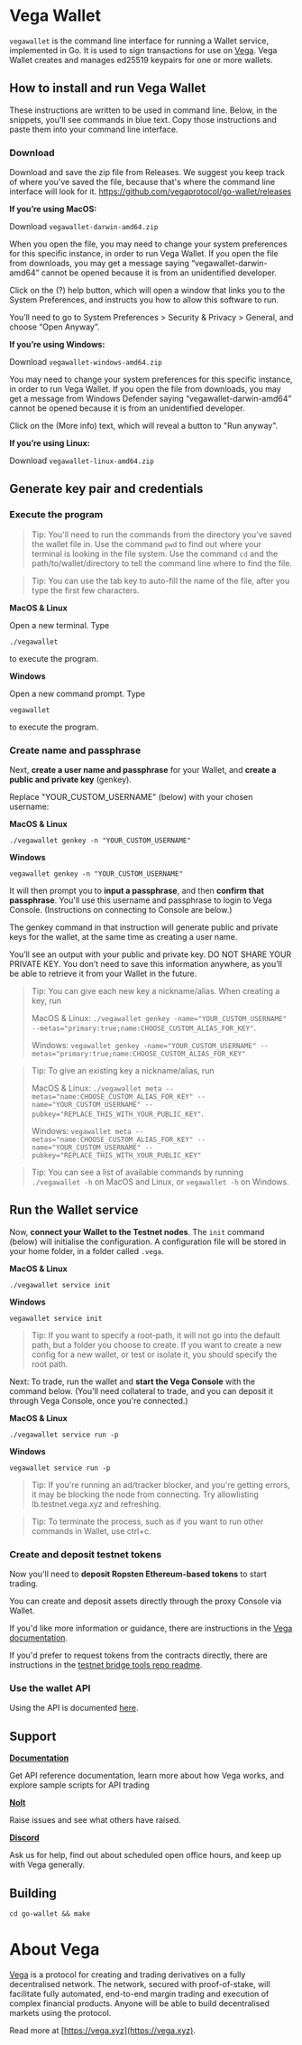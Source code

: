# Vega Wallet

`vegawallet` is the command line interface for running a Wallet service, implemented in Go. It is used to sign transactions for use on [Vega](#about-vega). Vega Wallet creates and manages ed25519 keypairs for one or more wallets.

## How to install and run Vega Wallet
These instructions are written to be used in command line. Below, in the snippets, you'll see commands in blue text. Copy those instructions and paste them into your command line interface.

### Download
Download and save the zip file from Releases. We suggest you keep track of where you've saved the file, because that's where the command line interface will look for it. 
https://github.com/vegaprotocol/go-wallet/releases

**If you’re using MacOS:**

Download `vegawallet-darwin-amd64.zip`

When you open the file, you may need to change your system preferences for this specific instance, in order to run Vega Wallet. If you open the file from downloads, you may get a message saying “vegawallet-darwin-amd64” cannot be opened because it is from an unidentified developer.

Click on the (?) help button, which will open a window that links you to the System Preferences, and instructs you how to allow this software to run.

You’ll need to go to System Preferences > Security & Privacy > General, and choose “Open Anyway”.

**If you’re using Windows:**

Download `vegawallet-windows-amd64.zip`

You may need to change your system preferences for this specific instance, in order to run Vega Wallet. If you open the file from downloads, you may get a message from Windows Defender saying “vegawallet-darwin-amd64” cannot be opened because it is from an unidentified developer.

Click on the (More info) text, which will reveal a button to "Run anyway".

**If you’re using Linux:**

Download `vegawallet-linux-amd64.zip`

## Generate key pair and credentials

### Execute the program

> Tip: You'll need to run the commands from the directory you've saved the wallet file in. Use the command `pwd` to find out where your terminal is looking in the file system. Use the command `cd` and the path/to/wallet/directory to tell the command line where to find the file. 

> Tip: You can use the tab key to auto-fill the name of the file, after you type the first few characters.

**MacOS & Linux**

Open a new terminal. Type

```console
./vegawallet
```
to execute the program.

**Windows**

Open a new command prompt. Type

```console
vegawallet
```
to execute the program.

### Create name and passphrase
Next, **create a user name and passphrase** for your Wallet, and **create a public and private key** (genkey). 

Replace "YOUR_CUSTOM_USERNAME" (below) with your chosen username:

**MacOS & Linux**

```console
./vegawallet genkey -n "YOUR_CUSTOM_USERNAME"
```

**Windows**

```console
vegawallet genkey -n "YOUR_CUSTOM_USERNAME"
```

It will then prompt you to **input a passphrase**, and then **confirm that passphrase**. You'll use this username and passphrase to login to Vega Console. (Instructions on connecting to Console are below.)

The genkey command in that instruction will generate public and private keys for the wallet, at the same time as creating a user name.

You’ll see an output with your public and private key. DO NOT SHARE YOUR PRIVATE KEY. You don’t need to save this information anywhere, as you’ll be able to retrieve it from your Wallet in the future.

> Tip: You can give each new key a nickname/alias. 
> When creating a key, run 
> 
> MacOS & Linux: `./vegawallet genkey -name="YOUR_CUSTOM_USERNAME" --metas="primary:true;name:CHOOSE_CUSTOM_ALIAS_FOR_KEY"`. 
> 
> Windows: `vegawallet genkey -name="YOUR_CUSTOM_USERNAME" --metas="primary:true;name:CHOOSE_CUSTOM_ALIAS_FOR_KEY"`

> Tip: To give an existing key a nickname/alias, run 
> 
> MacOS & Linux: `./vegawallet meta --metas="name:CHOOSE_CUSTOM_ALIAS_FOR_KEY" --name="YOUR_CUSTOM_USERNAME" --pubkey="REPLACE_THIS_WITH_YOUR_PUBLIC_KEY"`. 
> 
> Windows: `vegawallet meta --metas="name:CHOOSE_CUSTOM_ALIAS_FOR_KEY" --name="YOUR_CUSTOM_USERNAME" --pubkey="REPLACE_THIS_WITH_YOUR_PUBLIC_KEY"`

> Tip: You can see a list of available commands by running  ```./vegawallet -h``` on MacOS and Linux, or ```vegawallet -h``` on Windows.

## Run the Wallet service
Now, **connect your Wallet to the Testnet nodes**. The `init` command (below) will initialise the configuration. A configuration file will be stored in your home folder, in a folder called `.vega`.

**MacOS & Linux**

```console
./vegawallet service init
```
**Windows**

```console
vegawallet service init
```

> Tip: If you want to specify a root-path, it will not go into the default path, but a folder you choose to create. If you want to create a new config for a new wallet, or test or isolate it, you should specify the root path.

Next: To trade, run the wallet and **start the Vega Console** with the command below. (You'll need collateral to trade, and you can deposit it through Vega Console, once you're connected.)

**MacOS & Linux**

```console
./vegawallet service run -p
```
**Windows**

```console
vegawallet service run -p
```

> Tip: If you're running an ad/tracker blocker, and you're getting errors, it may be blocking the node from connecting. Try allowlisting lb.testnet.vega.xyz and refreshing.

> Tip: To terminate the process, such as if you want to run other commands in Wallet, use ctrl+c.

### Create and deposit testnet tokens
Now you'll need to **deposit Ropsten Ethereum-based tokens** to start trading.

You can create and deposit assets directly through the proxy Console via Wallet.

If you'd like more information or guidance, there are instructions in the [Vega documentation](https://docs.testnet.vega.xyz/docs/wallet/).

If you'd prefer to request tokens from the contracts directly, there are instructions in the [testnet bridge tools repo readme](https://github.com/vegaprotocol/Public_Test_Bridge_Tools/blob/master/docs/mew.md).

### Use the wallet API
Using the API is documented [here](./wallet/README.md).

## Support

**[Documentation](https://docs.testnet.vega.xyz)**

Get API reference documentation, learn more about how Vega works, and explore sample scripts for API trading

**[Nolt](https://vega-testnet.nolt.io/)**

Raise issues and see what others have raised.

**[Discord](https://vega.xyz/discord)**

Ask us for help, find out about scheduled open office hours, and keep up with Vega generally.

## Building
```console
cd go-wallet && make
```

# About Vega
[Vega](https://vega.xyz) is a protocol for creating and trading derivatives on a fully decentralised network. The network, secured with proof-of-stake, will facilitate fully automated, end-to-end margin trading and execution of complex financial products. Anyone will be able to build decentralised markets using the protocol.

Read more at [https://vega.xyz](https://vega.xyz).

